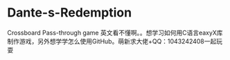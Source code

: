 # Dante-s-Redemption
Crossboard Pass-through game
英文看不懂啊。。想学习如何用C语言eaxyX库制作游戏，另外想学学怎么使用GitHub。萌新求大佬+QQ：1043242408一起玩耍 
